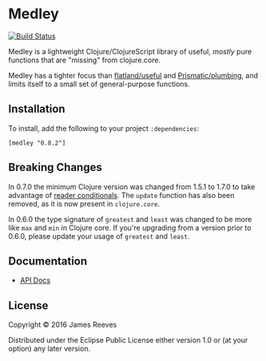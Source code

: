 # Medley

[![Build Status](https://img.shields.io/circleci/project/weavejester/medley/master.svg)](https://circleci.com/gh/weavejester/medley/tree/master)

Medley is a lightweight Clojure/ClojureScript library of useful,
*mostly* pure functions that are "missing" from clojure.core.

Medley has a tighter focus than [flatland/useful][1] and
[Prismatic/plumbing][2], and limits itself to a small set of
general-purpose functions.

[1]: https://github.com/flatland/useful
[2]: https://github.com/prismatic/plumbing

## Installation

To install, add the following to your project `:dependencies`:

    [medley "0.8.2"]

## Breaking Changes

In 0.7.0 the minimum Clojure version was changed from 1.5.1 to 1.7.0
to take advantage of [reader conditionals][3]. The `update` function
has also been removed, as it is now present in `clojure.core`.

In 0.6.0 the type signature of `greatest` and `least` was changed to be more
like `max` and `min` in Clojure core. If you're upgrading from a version prior
to 0.6.0, please update your usage of `greatest` and `least`.

[3]: http://dev.clojure.org/display/design/Reader+Conditionals

## Documentation

* [API Docs](http://weavejester.github.io/medley/medley.core.html)

## License

Copyright © 2016 James Reeves

Distributed under the Eclipse Public License either version 1.0 or (at
your option) any later version.
